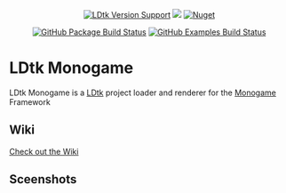 <p align="center">
  <a href="https://github.com/deepnight/ldtk"> <img alt="LDtk Version Support" src="https://img.shields.io/github/v/release/deepnight/ldtk?&label=LDtk&color=yellow"></a>
  <a href="https://www.nuget.org/packages/LDtkMonogame/"><img src="https://img.shields.io/nuget/v/LDtkMonogame?" /></a>
  <a href="https://www.nuget.org/packages/LDtkMonogame/"><img alt="Nuget" src="https://img.shields.io/nuget/dt/LDtkMonogame"></a>
</p>
<p align="center">
  <a href="https://github.com/IrishBruse/LDtkMonogame/tree/main/LDtkMonogame"> <img alt="GitHub Package Build Status" src="https://img.shields.io/github/workflow/status/IrishBruse/LDtkMonogame/Build%20Package?label=LDtkMonogame"></a>
  <a href="https://github.com/IrishBruse/LDtkMonogame/tree/main/LDtkMonogame.Examples"> <img alt="GitHub Examples Build Status" src="https://img.shields.io/github/workflow/status/IrishBruse/LDtkMonogame/Build%20Examples?label=LDtkMonogame.Examples"></a>
</p>

# LDtk Monogame

LDtk Monogame is a [LDtk](https://ldtk.io) project loader and renderer for the [Monogame](https://www.monogame.net/) Framework

## Wiki

[Check out the Wiki](https://irishbruse.github.io/LDtkMonogame/documentation/Introduction/quickstart.html)  

## Sceenshots

<!-- Comparison
![LDtk to Monogame Conversion](docfx_project/art/screenshots/LDtk%20to%20Monogame.png "1 to 1 Conversion")

Platformer Example
![Platformer Example](docfx_project/art/screenshots/Example%20Project.gif "Platformer Example")

Entity Support
![Entity Support](docfx_project/art/screenshots/Entity%20Support.png "Entity Support")

[Kings and pigs Art by pixelfrog](https://pixelfrog-assets.itch.io/kings-and-pigs) -->
